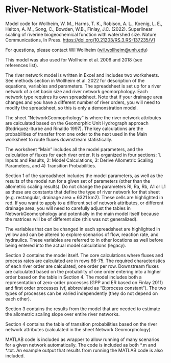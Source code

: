 # River-Network-Statistical-Model
Model code for Wollheim, W. M., Harms, T. K., Robison, A. L., Koenig, L. E., Helton, A. M., Song, C., Bowden, W.B., Finlay, J.C.  (2022). Superlinear scaling of riverine biogeochemical function with watershed size. Nature Communications, In Press. https://doi.org/10.21203/RS.3.RS-137235/V1

For questions, please contact Wil Wollheim (wil.wollheim@unh.edu)

This model was also used for Wollheim et al. 2006 and 2018 (see references list).

The river network model is written in Excel and includes two worksheets.  See methods section in Wollheim et al. 2022 for description of the equations, variables and parameters.  The spreadsheet is set up for a river network of a set basin size and river network geomorphology.  Each network type requires its own spreadsheet.  Note that if your drainage area changes and you have a different number of river orders, you will need to modify the spreadsheet, so this is only a demonstration model.   

 The sheet “NetworkGeomoprhology” is where the river network attributes are calculated based on the Geomorphic Unit Hydrograph approach (Rodriquez-Iturbe and Rinaldo 1997).  The key calculations are the probabilities of transfer from one order to the next used in the Main worksheet to route fluxes downstream statistically.  

The worksheet “Main” includes all the model parameters, and the calculation of fluxes for each river order. It is organized in four sections:  1. Inputs and Results, 2: Model Calculations, 3: Derive Allometric Scaling Parameters, and 4) Transition Probabilities. 

Section 1 of the spreadsheet includes the model parameters, as well as the results of the model run for a given set of parameters (other than the allometric scaling results).  Do not change the parameters Rl, Ra, Rb, A1 or L1 as these are constants that define the type of river network for that sheet (e.g. rectangular, drainage area = 6321 km2).  These cells are highlighted in red.  If you want to apply to a different set of network attributes, or different drainage area, you will need to carefully adjust the tables in NetworkGeomorphology and potentially in the main model itself because the matrices will be of different size (this was not generalized). 

The variables that can be changed in each spreadsheet are highlighted in yellow and can be altered to explore scenarios of flow, reaction rate, and hydraulics.  These variables are referred to in other locations as well before being entered into the actual model calculations (legacy). 

Section 2 contains the model itself.  The core calculations where fluxes and process rates are calculated are in rows 66-75.  The required characteristics of each river order are calculated, one order per row.  Downstream fluxes are calculated based on the probability of one order entering into a higher order based on the table in Section 4.  The model includes both a representation of zero-order processes (GPP and ER based on Finlay 2011) and first order processes (vf, abbreviated as “B:process constant”).  The two types of processes can be varied independently (they do not depend on each other).  


Section 3 contains the results from the model that are needed to estimate the allometric scaling slope over entire river networks.  

Section 4 contains the table of transition probabilities based on the river network attributes (calculated in the sheet Network Geomorphology). 

MATLAB code is included as wrapper to allow running of many scenarios for a given network automatically.  The code is included as both *.m and *.txt.  An example output that results from running the MATLAB code is also included. 
